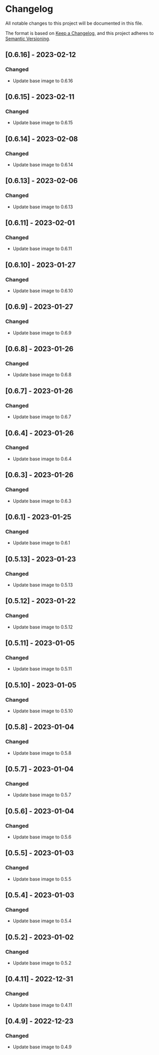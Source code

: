 # Changelog
All notable changes to this project will be documented in this file.

The format is based on [Keep a Changelog](https://keepachangelog.com/en/1.0.0/),
and this project adheres to [Semantic Versioning](https://semver.org/spec/v2.0.0.html).

## [0.6.16] - 2023-02-12
### Changed
- Update base image to 0.6.16

## [0.6.15] - 2023-02-11
### Changed
- Update base image to 0.6.15

## [0.6.14] - 2023-02-08
### Changed
- Update base image to 0.6.14

## [0.6.13] - 2023-02-06
### Changed
- Update base image to 0.6.13

## [0.6.11] - 2023-02-01
### Changed
- Update base image to 0.6.11

## [0.6.10] - 2023-01-27
### Changed
- Update base image to 0.6.10

## [0.6.9] - 2023-01-27
### Changed
- Update base image to 0.6.9

## [0.6.8] - 2023-01-26
### Changed
- Update base image to 0.6.8

## [0.6.7] - 2023-01-26
### Changed
- Update base image to 0.6.7

## [0.6.4] - 2023-01-26
### Changed
- Update base image to 0.6.4

## [0.6.3] - 2023-01-26
### Changed
- Update base image to 0.6.3

## [0.6.1] - 2023-01-25
### Changed
- Update base image to 0.6.1

## [0.5.13] - 2023-01-23
### Changed
- Update base image to 0.5.13

## [0.5.12] - 2023-01-22
### Changed
- Update base image to 0.5.12

## [0.5.11] - 2023-01-05
### Changed
- Update base image to 0.5.11

## [0.5.10] - 2023-01-05
### Changed
- Update base image to 0.5.10

## [0.5.8] - 2023-01-04
### Changed
- Update base image to 0.5.8

## [0.5.7] - 2023-01-04
### Changed
- Update base image to 0.5.7

## [0.5.6] - 2023-01-04
### Changed
- Update base image to 0.5.6

## [0.5.5] - 2023-01-03
### Changed
- Update base image to 0.5.5

## [0.5.4] - 2023-01-03
### Changed
- Update base image to 0.5.4

## [0.5.2] - 2023-01-02
### Changed
- Update base image to 0.5.2

## [0.4.11] - 2022-12-31
### Changed
- Update base image to 0.4.11

## [0.4.9] - 2022-12-23
### Changed
- Update base image to 0.4.9
